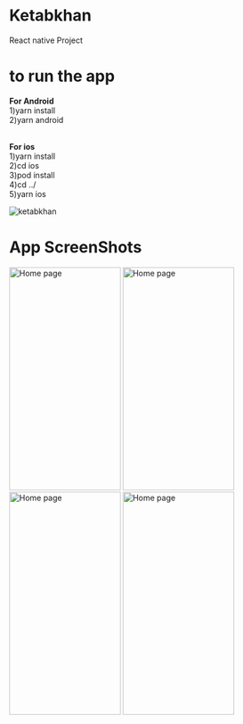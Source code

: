 # Ketabkhan
React native Project

# to run the app
<b>For Android</b><br>
1)yarn install <br>
2)yarn android<br><br>

<b>For ios</b><br>
1)yarn install<br>
2)cd ios<br>
3)pod install<br>
4)cd ../<br>
5)yarn ios

![ketabkhan](https://user-images.githubusercontent.com/48021528/118282062-20744a00-b4e3-11eb-9d92-704d16de6faa.gif)

# App ScreenShots
<div>
<img src="https://user-images.githubusercontent.com/48021528/118283453-9f1db700-b4e4-11eb-8b1b-2118ed7c6310.jpeg" alt="Home page" width="200" height="400">
<img src="https://user-images.githubusercontent.com/48021528/118283412-94632200-b4e4-11eb-9bb2-e48b5330b625.jpeg" alt="Home page" width="200" height="400">
<img src="https://user-images.githubusercontent.com/48021528/118283424-962ce580-b4e4-11eb-92d1-ccb9a3861292.jpeg" alt="Home page" width="200" height="400">
<img src="https://user-images.githubusercontent.com/48021528/118283576-c4aac080-b4e4-11eb-8d36-e704d02c0ea9.jpeg" alt="Home page" width="200" height="400">
</div>
